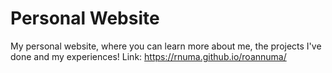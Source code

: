 # Personal Website
My personal website, where you can learn more about me, the projects I've done and my experiences!
Link: https://rnuma.github.io/roannuma/
